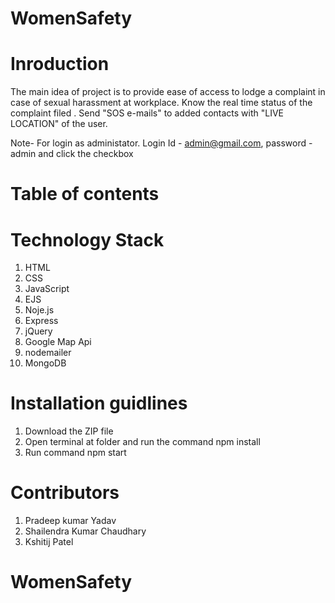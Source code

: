 # WomenSafety
# Inroduction
The main idea of project is to provide ease of access to lodge a complaint in case of sexual harassment at workplace. 
Know the real time status of the complaint filed .
Send "SOS e-mails" to added contacts with "LIVE LOCATION" of the user.

Note- For login as administator. Login Id - admin@gmail.com, password - admin and click the checkbox

# Table of contents

# Technology Stack
1. HTML
2. CSS
3. JavaScript
4. EJS
5. Noje.js
6. Express
7. jQuery
8. Google Map Api
9. nodemailer
10. MongoDB

# Installation guidlines
1. Download the ZIP file
2. Open terminal at folder and run the command npm install
3. Run command npm start

# Contributors
1. Pradeep kumar Yadav 
2. Shailendra Kumar Chaudhary
3. Kshitij Patel

# WomenSafety

